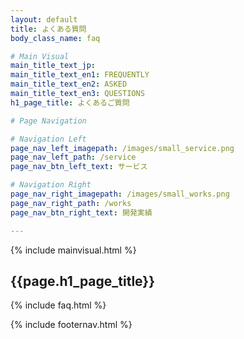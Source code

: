 ```yaml
---
layout: default
title: よくある質問
body_class_name: faq

# Main Visual
main_title_text_jp:
main_title_text_en1: FREQUENTLY
main_title_text_en2: ASKED
main_title_text_en3: QUESTIONS
h1_page_title: よくあるご質問

# Page Navigation

# Navigation Left
page_nav_left_imagepath: /images/small_service.png
page_nav_left_path: /service
page_nav_btn_left_text: サービス

# Navigation Right
page_nav_right_imagepath: /images/small_works.png
page_nav_right_path: /works
page_nav_btn_right_text: 開発実績

---
```


{% include mainvisual.html %}

<section>
	<h1 class="page_title">{{page.h1_page_title}}</h1>

{% include faq.html %}

</section>




{% include footernav.html %}
